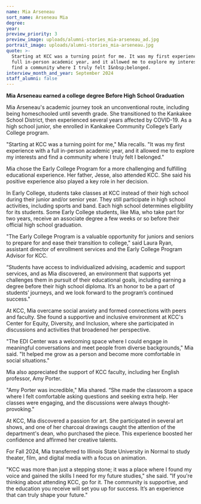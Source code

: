 ```yaml
---
name: Mia Arseneau
sort_name: Arseneau Mia
degree:
year:
preview_priority: 3
preview_image: uploads/alumni-stories_mia-arseneau_ad.jpg
portrait_image: uploads/alumni-stories_mia-arseneau.jpg
quote: >-
  Starting at KCC was a turning point for me. It was my first experience with a
  full in-person academic year, and it allowed me to explore my interests and
  find a community where I truly felt I&nbsp;belonged.
interview_month_and_year: September 2024
staff_alumni: false
---
```

**Mia Arseneau earned a college degree Before High School Graduation**

Mia Arseneau's academic journey took an unconventional route, including being homeschooled until seventh grade. She transitioned to the Kankakee School District, then experienced several years affected by COVID-19. As a high school junior, she enrolled in Kankakee Community College’s Early College program. 

"Starting at KCC was a turning point for me," Mia recalls. "It was my first experience with a full in-person academic year, and it allowed me to explore my interests and find a community where I truly felt I belonged."

Mia chose the Early College Program for a more challenging and fulfilling educational experience. Her father, Jesse, also attended KCC. She said his positive experience also played a key role in her decision.

In Early College, students take classes at KCC instead of their high school during their junior and/or senior year. They still participate in high school activities, including sports and band. Each high school determines eligibility for its students. Some Early College students, like Mia, who take part for two years, receive an associate degree a few weeks or so before their official high school graduation.

"The Early College Program is a valuable opportunity for juniors and seniors to prepare for and ease their transition to college," said Laura Ryan, assistant director of enrollment services and the Early College Program Advisor for KCC.

“Students have access to individualized advising, academic and support services, and as Mia discovered, an environment that supports yet challenges them in pursuit of their educational goals, including earning a degree before their high school diploma. It’s an honor to be a part of students’ journeys, and we look forward to the program’s continued success." 

At KCC, Mia overcame social anxiety and formed connections with peers and faculty. She found a supportive and inclusive environment at KCC's Center for Equity, Diversity, and Inclusion, where she participated in discussions and activities that broadened her perspective.

"The EDI Center was a welcoming space where I could engage in meaningful conversations and meet people from diverse backgrounds," Mia said. "It helped me grow as a person and become more comfortable in social situations."

Mia also appreciated the support of KCC faculty, including her English professor, Amy Porter.

"Amy Porter was incredible," Mia shared. “She made the classroom a space where I felt comfortable asking questions and seeking extra help. Her classes were engaging, and the discussions were always thought-provoking."

At KCC, Mia discovered a passion for art. She participated in several art shows, and one of her charcoal drawings caught the attention of the department's dean, who purchased the piece. This experience boosted her confidence and affirmed her creative talents.

For Fall 2024, Mia transferred to Illinois State University in Normal to study theater, film, and digital media with a focus on animation.

"KCC was more than just a stepping stone; it was a place where I found my voice and gained the skills I need for my future studies," she said. "If you're thinking about attending KCC, go for it. The community is supportive, and the education you receive will set you up for success. It’s an experience that can truly shape your future."
